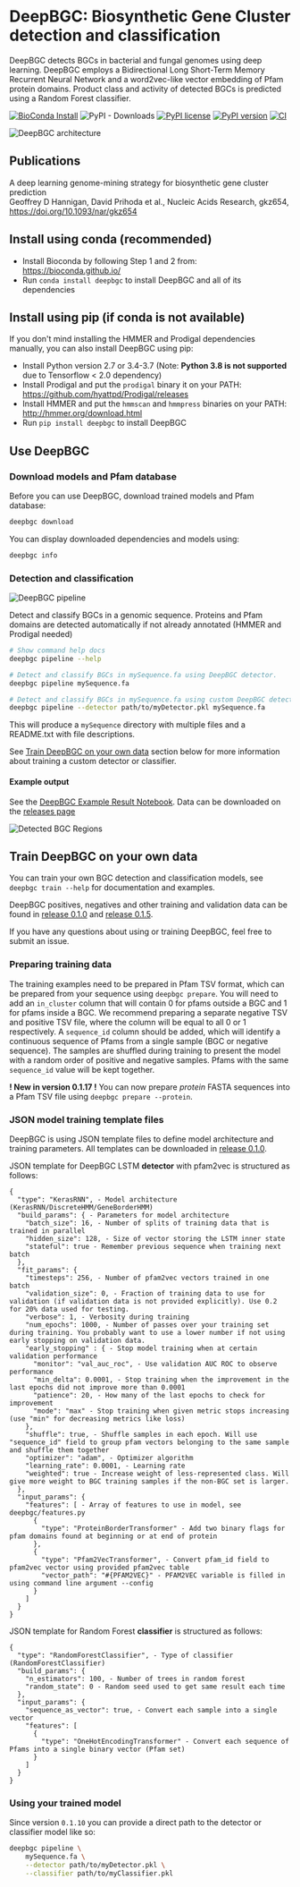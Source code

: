 # DeepBGC: Biosynthetic Gene Cluster detection and classification

DeepBGC detects BGCs in bacterial and fungal genomes using deep learning. 
DeepBGC employs a Bidirectional Long Short-Term Memory Recurrent Neural Network 
and a word2vec-like vector embedding of Pfam protein domains. 
Product class and activity of detected BGCs is predicted using a Random Forest classifier.

[![BioConda Install](https://img.shields.io/conda/dn/bioconda/deepbgc.svg?style=flag&label=BioConda%20install&color=green)](https://anaconda.org/bioconda/deepbgc) 
![PyPI - Downloads](https://img.shields.io/pypi/dm/deepbgc.svg?color=green&label=PyPI%20downloads)
[![PyPI license](https://img.shields.io/pypi/l/deepbgc.svg)](https://pypi.python.org/pypi/deepbgc/)
[![PyPI version](https://badge.fury.io/py/deepbgc.svg)](https://badge.fury.io/py/deepbgc)
[![CI](https://api.travis-ci.org/Merck/deepbgc.svg?branch=master)](https://travis-ci.org/Merck/deepbgc)

![DeepBGC architecture](images/deepbgc.architecture.png?raw=true "DeepBGC architecture")

## Publications

A deep learning genome-mining strategy for biosynthetic gene cluster prediction <br>
Geoffrey D Hannigan,  David Prihoda et al., Nucleic Acids Research, gkz654, https://doi.org/10.1093/nar/gkz654


## Install using conda (recommended)

- Install Bioconda by following Step 1 and 2 from: https://bioconda.github.io/
- Run `conda install deepbgc` to install DeepBGC and all of its dependencies    

## Install using pip (if conda is not available)

If you don't mind installing the HMMER and Prodigal dependencies manually, you can also install DeepBGC using pip:

- Install Python version 2.7 or 3.4-3.7 (Note: **Python 3.8 is not supported** due to Tensorflow < 2.0 dependency)
- Install Prodigal and put the `prodigal` binary it on your PATH: https://github.com/hyattpd/Prodigal/releases
- Install HMMER and put the `hmmscan` and `hmmpress` binaries on your PATH: http://hmmer.org/download.html
- Run `pip install deepbgc` to install DeepBGC   

## Use DeepBGC

### Download models and Pfam database

Before you can use DeepBGC, download trained models and Pfam database:

```bash
deepbgc download
```

You can display downloaded dependencies and models using:

```bash
deepbgc info
```

### Detection and classification

![DeepBGC pipeline](images/deepbgc.pipeline.png?raw=true "DeepBGC pipeline")

Detect and classify BGCs in a genomic sequence. 
Proteins and Pfam domains are detected automatically if not already annotated (HMMER and Prodigal needed)

```bash
# Show command help docs
deepbgc pipeline --help

# Detect and classify BGCs in mySequence.fa using DeepBGC detector.
deepbgc pipeline mySequence.fa

# Detect and classify BGCs in mySequence.fa using custom DeepBGC detector trained on your own data.
deepbgc pipeline --detector path/to/myDetector.pkl mySequence.fa
```

This will produce a `mySequence` directory with multiple files and a README.txt with file descriptions.

See [Train DeepBGC on your own data](#train-deepbgc-on-your-own-data) section below for more information about training a custom detector or classifier.

#### Example output

See the [DeepBGC Example Result Notebook](https://nbviewer.jupyter.org/urls/github.com/Merck/deepbgc/releases/download/v0.1.0/DeepBGC_Example_Result.ipynb).
Data can be downloaded on the [releases page](https://github.com/Merck/deepbgc/releases)

![Detected BGC Regions](images/deepbgc.bgc.png?raw=true "Detected BGC regions")

## Train DeepBGC on your own data

You can train your own BGC detection and classification models, see `deepbgc train --help` for documentation and examples.

DeepBGC positives, negatives and other training and validation data can be found in [release 0.1.0](https://github.com/Merck/deepbgc/releases/tag/v0.1.0) and [release 0.1.5](https://github.com/Merck/deepbgc/releases/tag/v0.1.5).

If you have any questions about using or training DeepBGC, feel free to submit an issue.

### Preparing training data

The training examples need to be prepared in Pfam TSV format, which can be prepared from your sequence
using `deepbgc prepare`. You will need to add an `in_cluster` column that will contain 0 for pfams outside a BGC 
and 1 for pfams inside a BGC. We recommend preparing a separate negative TSV and positive TSV file, 
where the column will be equal to all 0 or 1 respectively. A `sequence_id` column should be added,
which will identify a continuous sequence of Pfams from a single sample (BGC or negative sequence).
The samples are shuffled during training to present the model with a random order of positive and negative samples.
Pfams with the same `sequence_id` value will be kept together.

**! New in version 0.1.17 !** You can now prepare *protein* FASTA sequences into a Pfam TSV file using `deepbgc prepare --protein`.


### JSON model training template files

DeepBGC is using JSON template files to define model architecture and training parameters. All templates can be downloaded in [release 0.1.0](https://github.com/Merck/deepbgc/releases/tag/v0.1.0).

JSON template for DeepBGC LSTM **detector** with pfam2vec is structured as follows:
```
{
  "type": "KerasRNN", - Model architecture (KerasRNN/DiscreteHMM/GeneBorderHMM)
  "build_params": { - Parameters for model architecture
    "batch_size": 16, - Number of splits of training data that is trained in parallel 
    "hidden_size": 128, - Size of vector storing the LSTM inner state
    "stateful": true - Remember previous sequence when training next batch
  },
  "fit_params": {
    "timesteps": 256, - Number of pfam2vec vectors trained in one batch
    "validation_size": 0, - Fraction of training data to use for validation (if validation data is not provided explicitly). Use 0.2 for 20% data used for testing.
    "verbose": 1, - Verbosity during training
    "num_epochs": 1000, - Number of passes over your training set during training. You probably want to use a lower number if not using early stopping on validation data.
    "early_stopping" : { - Stop model training when at certain validation performance
      "monitor": "val_auc_roc", - Use validation AUC ROC to observe performance
      "min_delta": 0.0001, - Stop training when the improvement in the last epochs did not improve more than 0.0001
      "patience": 20, - How many of the last epochs to check for improvement
      "mode": "max" - Stop training when given metric stops increasing (use "min" for decreasing metrics like loss)
    },
    "shuffle": true, - Shuffle samples in each epoch. Will use "sequence_id" field to group pfam vectors belonging to the same sample and shuffle them together 
    "optimizer": "adam", - Optimizer algorithm
    "learning_rate": 0.0001, - Learning rate
    "weighted": true - Increase weight of less-represented class. Will give more weight to BGC training samples if the non-BGC set is larger.
  },
  "input_params": {
    "features": [ - Array of features to use in model, see deepbgc/features.py
      {
        "type": "ProteinBorderTransformer" - Add two binary flags for pfam domains found at beginning or at end of protein
      },
      {
        "type": "Pfam2VecTransformer", - Convert pfam_id field to pfam2vec vector using provided pfam2vec table
        "vector_path": "#{PFAM2VEC}" - PFAM2VEC variable is filled in using command line argument --config
      }
    ]
  }
}
```

JSON template for Random Forest **classifier** is structured as follows:
```
{
  "type": "RandomForestClassifier", - Type of classifier (RandomForestClassifier)
  "build_params": {
    "n_estimators": 100, - Number of trees in random forest
    "random_state": 0 - Random seed used to get same result each time
  },
  "input_params": {
    "sequence_as_vector": true, - Convert each sample into a single vector
    "features": [
      {
        "type": "OneHotEncodingTransformer" - Convert each sequence of Pfams into a single binary vector (Pfam set)
      }
    ]
  }
}
```

### Using your trained model

Since version `0.1.10` you can provide a direct path to the detector or classifier model like so:
```bash
deepbgc pipeline \
    mySequence.fa \
    --detector path/to/myDetector.pkl \
    --classifier path/to/myClassifier.pkl 
```
